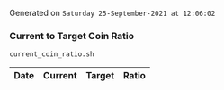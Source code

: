Generated on `Saturday 25-September-2021 at 12:06:02`

### Current to Target Coin Ratio
`current_coin_ratio.sh`

Date|Current|Target|Ratio
---|---|---|---
